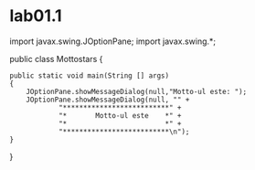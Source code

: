 # lab01.1
import javax.swing.JOptionPane;
import javax.swing.*;

public class Mottostars {

    public static void main(String [] args)
    {
        JOptionPane.showMessageDialog(null,"Motto-ul este: ");
        JOptionPane.showMessageDialog(null, "" +
                "**************************" +
                "*       Motto-ul este    *" +
                "*                        *" +
                "**************************\n");
    }
}
